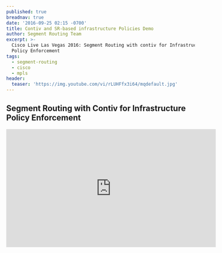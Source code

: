 ```yaml
---
published: true
breadnav: true
date: '2016-09-25 02:15 -0700'
title: Contiv and SR-based infrastructure Policies Demo
author: Segment Routing Team
excerpt: >-
  Cisco Live Las Vegas 2016: Segment Routing with contiv for Infrastructure
  Policy Enforcement
tags:
  - segment-routing
  - cisco
  - mpls
header:
  teaser: 'https://img.youtube.com/vi/rLUHFfx3i64/mqdefault.jpg'
---
```


## Segment Routing with Contiv for Infrastructure Policy Enforcement

<iframe width="560" height="315" src="https://www.youtube.com/embed/rLUHFfx3i64" frameborder="0" allowfullscreen></iframe>
